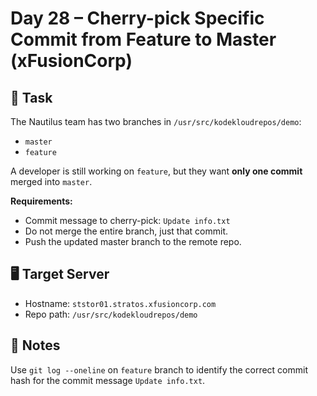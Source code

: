 # Day 28 – Cherry-pick Specific Commit from Feature to Master (xFusionCorp)

## 🔧 Task

The Nautilus team has two branches in `/usr/src/kodekloudrepos/demo`:

- `master`
- `feature`

A developer is still working on `feature`, but they want **only one commit** merged into `master`.

**Requirements:**

- Commit message to cherry-pick: `Update info.txt`
- Do not merge the entire branch, just that commit.
- Push the updated master branch to the remote repo.

## 🖥️ Target Server

- Hostname: `ststor01.stratos.xfusioncorp.com`
- Repo path: `/usr/src/kodekloudrepos/demo`

## 📌 Notes

Use `git log --oneline` on `feature` branch to identify the correct commit hash for the commit message `Update info.txt`.
